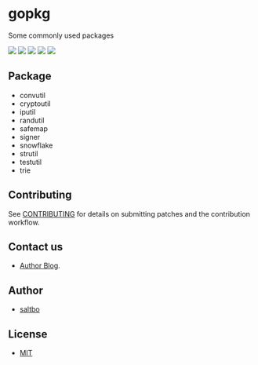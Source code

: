 # gopkg

Some commonly used packages

[![](https://github.com/okjocn/gopkg/workflows/test/badge.svg)](https://github.com/okjocn/gopkg/actions?query=workflow%3Atest)
[![](https://codecov.io/gh/okjocn/gopkg/branch/master/graph/badge.svg)](https://codecov.io/gh/okjocn/gopkg)
[![](https://wakatime.com/badge/github/okjocn/gopkg.svg)](https://wakatime.com/badge/github/okjocn/gopkg)
[![](https://api.codacy.com/project/badge/Grade/88817db9b3b04c0293c9d001d574a5ef)](https://app.codacy.com/manual/okjocn/gopkg?utm_source=github.com&utm_medium=referral&utm_content=okjocn/gopkg&utm_campaign=Badge_Grade_Dashboard)
[![](https://img.shields.io/github/license/okjocn/gopkg.svg)](https://github.com/okjocn/gopkg/blob/master/LICENSE)


## Package

- convutil
- cryptoutil
- iputil
- randutil
- safemap
- signer
- snowflake
- strutil
- testutil
- trie

## Contributing
See [CONTRIBUTING](CONTRIBUTING.md) for details on submitting patches and the contribution workflow.

## Contact us
- [Author Blog](https://saltbo.cn).

## Author
- [saltbo](https://github.com/saltbo)

## License
- [MIT](https://github.com/okjocn/gopkg/blob/master/LICENSE)